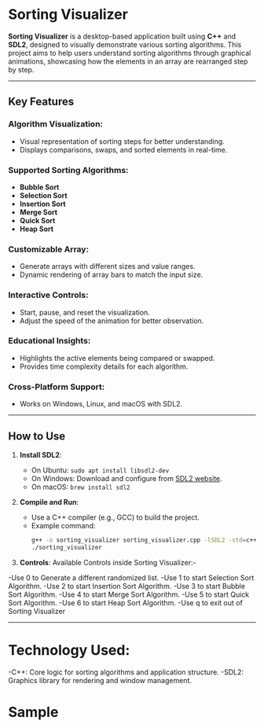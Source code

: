 # **Sorting Visualizer**

**Sorting Visualizer** is a desktop-based application built using **C++** and **SDL2**, designed to visually demonstrate various sorting algorithms. This project aims to help users understand sorting algorithms through graphical animations, showcasing how the elements in an array are rearranged step by step.

---

## **Key Features**

### **Algorithm Visualization**:
- Visual representation of sorting steps for better understanding.
- Displays comparisons, swaps, and sorted elements in real-time.

### **Supported Sorting Algorithms**:
- **Bubble Sort**
- **Selection Sort**
- **Insertion Sort**
- **Merge Sort**
- **Quick Sort**
- **Heap Sort**

### **Customizable Array**:
- Generate arrays with different sizes and value ranges.
- Dynamic rendering of array bars to match the input size.

### **Interactive Controls**:
- Start, pause, and reset the visualization.
- Adjust the speed of the animation for better observation.

### **Educational Insights**:
- Highlights the active elements being compared or swapped.
- Provides time complexity details for each algorithm.

### **Cross-Platform Support**:
- Works on Windows, Linux, and macOS with SDL2.

---

## **How to Use**

1. **Install SDL2**:
   - On Ubuntu: `sudo apt install libsdl2-dev`
   - On Windows: Download and configure from [SDL2 website](https://www.libsdl.org/download-2.0.php).
   - On macOS: `brew install sdl2`

2. **Compile and Run**:
   - Use a C++ compiler (e.g., GCC) to build the project.
   - Example command:
     ```bash
     g++ -o sorting_visualizer sorting_visualizer.cpp -lSDL2 -std=c++17
     ./sorting_visualizer
     ```

3. **Controls**:
   Available Controls inside Sorting Visualizer:-

-Use 0 to Generate a different randomized list.
-Use 1 to start Selection Sort Algorithm.
-Use 2 to start Insertion Sort Algorithm.
-Use 3 to start Bubble Sort Algorithm.
-Use 4 to start Merge Sort Algorithm.
-Use 5 to start Quick Sort Algorithm.
-Use 6 to start Heap Sort Algorithm.
-Use q to exit out of Sorting Visualizer

---

# Technology Used:
-C++: Core logic for sorting algorithms and application structure.
-SDL2: Graphics library for rendering and window management.

# Sample
